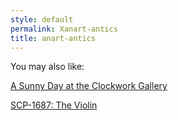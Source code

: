 ```yaml
---
style: default
permalink: Xanart-antics
title: anart-antics
---
```

You may also like:

[A Sunny Day at the Clockwork Gallery](http://scp-wiki.net/a-sunny-day-at-the-clockwork-gallery)

[SCP-1687: The Violin](http://scp-wiki.net/scp-1687)
